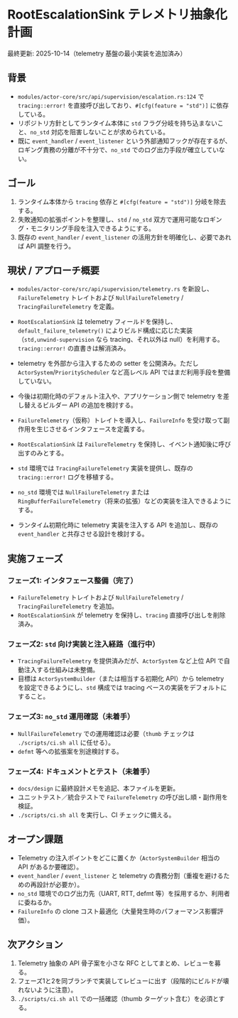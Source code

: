 # RootEscalationSink テレメトリ抽象化計画

最終更新: 2025-10-14（telemetry 基盤の最小実装を追加済み）

## 背景
- `modules/actor-core/src/api/supervision/escalation.rs:124` で `tracing::error!` を直接呼び出しており、`#[cfg(feature = "std")]` に依存している。
- リポジトリ方針としてランタイム本体に `std` フラグ分岐を持ち込まないこと、`no_std` 対応を阻害しないことが求められている。
- 既に `event_handler` / `event_listener` という外部通知フックが存在するが、ロギング責務の分離が不十分で、`no_std` でのログ出力手段が確立していない。

## ゴール
1. ランタイム本体から `tracing` 依存と `#[cfg(feature = "std")]` 分岐を除去する。
2. 失敗通知の拡張ポイントを整理し、`std` / `no_std` 双方で運用可能なロギング・モニタリング手段を注入できるようにする。
3. 既存の `event_handler` / `event_listener` の活用方針を明確化し、必要であれば API 調整を行う。

## 現状 / アプローチ概要
- `modules/actor-core/src/api/supervision/telemetry.rs` を新設し、`FailureTelemetry` トレイトおよび `NullFailureTelemetry` / `TracingFailureTelemetry` を定義。
- `RootEscalationSink` は telemetry フィールドを保持し、`default_failure_telemetry()` によりビルド構成に応じた実装（`std,unwind-supervision` なら tracing、それ以外は null）を利用する。`tracing::error!` の直書きは解消済み。
- telemetry を外部から注入するための setter を公開済み。ただし `ActorSystem`/`PriorityScheduler` など高レベル API ではまだ利用手段を整備していない。
- 今後は初期化時のデフォルト注入や、アプリケーション側で telemetry を差し替えるビルダー API の追加を検討する。

- `FailureTelemetry`（仮称）トレイトを導入し、`FailureInfo` を受け取って副作用を生じさせるインタフェースを定義する。
- `RootEscalationSink` は `FailureTelemetry` を保持し、イベント通知後に呼び出すのみとする。
- `std` 環境では `TracingFailureTelemetry` 実装を提供し、既存の `tracing::error!` ログを移植する。
- `no_std` 環境では `NullFailureTelemetry` または `RingBufferFailureTelemetry`（将来の拡張）などの実装を注入できるようにする。
- ランタイム初期化時に telemetry 実装を注入する API を追加し、既存の `event_handler` と共存させる設計を検討する。

## 実施フェーズ
### フェーズ1: インタフェース整備（完了）
- `FailureTelemetry` トレイトおよび `NullFailureTelemetry` / `TracingFailureTelemetry` を追加。
- `RootEscalationSink` が telemetry を保持し、`tracing` 直接呼び出しを削除済み。

### フェーズ2: `std` 向け実装と注入経路（進行中）
- `TracingFailureTelemetry` を提供済みだが、`ActorSystem` など上位 API で自動注入する仕組みは未整備。
- 目標は `ActorSystemBuilder`（または相当する初期化 API）から telemetry を設定できるようにし、`std` 構成では tracing ベースの実装をデフォルトにすること。

### フェーズ3: `no_std` 運用確認（未着手）
- `NullFailureTelemetry` での運用確認は必要（`thumb` チェックは `./scripts/ci.sh all` に任せる）。
- `defmt` 等への拡張案を別途検討する。

### フェーズ4: ドキュメントとテスト（未着手）
- `docs/design` に最終設計メモを追記、本ファイルを更新。
- ユニットテスト／統合テストで `FailureTelemetry` の呼び出し順・副作用を検証。
- `./scripts/ci.sh all` を実行し、CI チェックに備える。

## オープン課題
- Telemetry の注入ポイントをどこに置くか（`ActorSystemBuilder` 相当の API があるか要確認）。
- `event_handler` / `event_listener` と telemetry の責務分割（重複を避けるための再設計が必要か）。
- `no_std` 環境でのログ出力先（UART, RTT, defmt 等）を採用するか、利用者に委ねるか。
- `FailureInfo` の clone コスト最適化（大量発生時のパフォーマンス影響評価）。

## 次アクション
1. Telemetry 抽象の API 骨子案を小さな RFC としてまとめ、レビューを募る。
2. フェーズ1と2を同ブランチで実装してレビューに出す（段階的にビルドが壊れないように注意）。
3. `./scripts/ci.sh all` での一括確認（thumb ターゲット含む）を必須とする。
